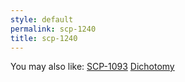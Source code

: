 ```yaml
---
style: default
permalink: scp-1240
title: scp-1240
---
```

You may also like:
[SCP-1093](http://scp-wiki.net/scp-1093)
[Dichotomy](http://scp-wiki.net/dichotomy)